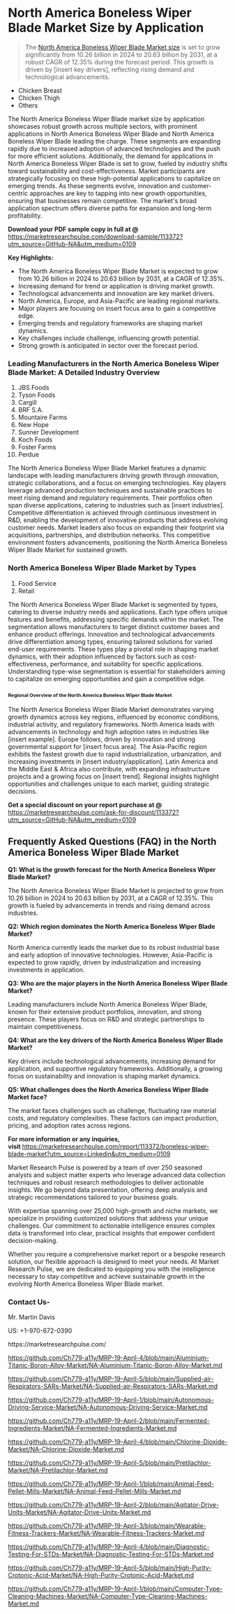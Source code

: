 <h1>North America Boneless Wiper Blade Market&nbsp;Size by Application</h1><blockquote><p>The <a href="https://marketresearchpulse.com/download-sample/113372?utm_source=GitHub-NA&amp;utm_medium=0109">North America Boneless Wiper Blade Market size</a> is set to grow significantly from 10.26 billion in 2024 to 20.63 billion by 2031, at a robust CAGR of 12.35% during the forecast period. This growth is driven by [insert key drivers], reflecting rising demand and technological advancements.</p></blockquote><ul><li>Chicken Breast<li> Chicken Thigh<li> Others</li></ul><p>The North America Boneless Wiper Blade market size by application showcases robust growth across multiple sectors, with prominent applications in North America Boneless Wiper Blade and North America Boneless Wiper Blade leading the charge. These segments are expanding rapidly due to increased adoption of advanced technologies and the push for more efficient solutions. Additionally, the demand for applications in North America Boneless Wiper Blade is set to grow, fueled by industry shifts toward sustainability and cost-effectiveness. Market participants are strategically focusing on these high-potential applications to capitalize on emerging trends. As these segments evolve, innovation and customer-centric approaches are key to tapping into new growth opportunities, ensuring that businesses remain competitive. The market's broad application spectrum offers diverse paths for expansion and long-term profitability.</p><p><strong>Download your PDF sample copy in full at @ </strong><a href="https://marketresearchpulse.com/download-sample/113372?utm_source=GitHub-NA&amp;utm_medium=0109">https://marketresearchpulse.com/download-sample/113372?utm_source=GitHub-NA&amp;utm_medium=0109</a></p><p><strong>Key Highlights: </strong></p><ul><li>The North America Boneless Wiper Blade Market is expected to grow from 10.26 billion in 2024 to 20.63 billion by 2031, at a CAGR of 12.35%.</li><li>Increasing demand for trend or application is driving market growth.</li><li>Technological advancements and innovation are key market drivers.</li><li>North America, Europe, and Asia-Pacific are leading regional markets.</li><li>Major players are focusing on insert focus area to gain a competitive edge.</li><li>Emerging trends and regulatory frameworks are shaping market dynamics.</li><li>Key challenges include challenge, influencing growth potential.</li><li>Strong growth is anticipated in sector over the forecast period.</li></ul><h3>Leading Manufacturers in the North America Boneless Wiper Blade Market: A Detailed Industry Overview</h3><ol><li>JBS Foods</li><li>Tyson Foods</li><li>Cargill</li><li>BRF S.A.</li><li>Mountaire Farms</li><li>New Hope</li><li>Sunner Development</li><li>Koch Foods</li><li>Foster Farms</li><li>Perdue</li></ol><div class="flex max-w-full flex-col flex-grow"><div class="min-h-8 text-message flex w-full flex-col items-end gap-2 whitespace-normal break-words [.text-message+&amp;]:mt-5" dir="auto" data-message-author-role="assistant" data-message-id="fd8432e4-4910-450d-b182-61b7bfb0a01f" data-message-model-slug="gpt-4o"><div class="flex w-full flex-col gap-1 empty:hidden first:pt-[3px]"><div class="markdown prose w-full break-words dark:prose-invert light"><p>The North America Boneless Wiper Blade Market features a dynamic landscape with leading manufacturers driving growth through innovation, strategic collaborations, and a focus on emerging technologies. Key players leverage advanced production techniques and sustainable practices to meet rising demand and regulatory requirements. Their portfolios often span diverse applications, catering to industries such as [insert industries]. Competitive differentiation is achieved through continuous investment in R&amp;D, enabling the development of innovative products that address evolving customer needs. Market leaders also focus on expanding their footprint via acquisitions, partnerships, and distribution networks. This competitive environment fosters advancements, positioning the North America Boneless Wiper Blade Market for sustained growth.</p></div></div></div></div><h3>North America Boneless Wiper Blade Market by Types</h3><ol><li>Food Service<li> Retail</li></ol><div class="flex max-w-full flex-col flex-grow"><div class="min-h-8 text-message flex w-full flex-col items-end gap-2 whitespace-normal break-words [.text-message+&amp;]:mt-5" dir="auto" data-message-author-role="assistant" data-message-id="084470be-0bb7-4664-bddf-5156b4f41249" data-message-model-slug="gpt-4o-mini"><div class="flex w-full flex-col gap-1 empty:hidden first:pt-[3px]"><div class="markdown prose w-full break-words dark:prose-invert light"><p>The North America Boneless Wiper Blade Market is segmented by types, catering to diverse industry needs and applications. Each type offers unique features and benefits, addressing specific demands within the market. The segmentation allows manufacturers to target distinct customer bases and enhance product offerings. Innovation and technological advancements drive differentiation among types, ensuring tailored solutions for varied end-user requirements. These types play a pivotal role in shaping market dynamics, with their adoption influenced by factors such as cost-effectiveness, performance, and suitability for specific applications. Understanding type-wise segmentation is essential for stakeholders aiming to capitalize on emerging opportunities and gain a competitive edge.</p></div></div></div></div><h3><span style="font-size: 11px;">Regional Overview of the North America Boneless Wiper Blade Market</span></h3><div class="flex max-w-full flex-col flex-grow"><div class="min-h-8 text-message flex w-full flex-col items-end gap-2 whitespace-normal break-words [.text-message+&amp;]:mt-5" dir="auto" data-message-author-role="assistant" data-message-id="e9038762-ce64-4e30-91c9-9bd413514231" data-message-model-slug="gpt-4o-mini"><div class="flex w-full flex-col gap-1 empty:hidden first:pt-[3px]"><div class="markdown prose w-full break-words dark:prose-invert light"><p>The North America Boneless Wiper Blade Market demonstrates varying growth dynamics across key regions, influenced by economic conditions, industrial activity, and regulatory frameworks. North America leads with advancements in technology and high adoption rates in industries like [insert example]. Europe follows, driven by innovation and strong governmental support for [insert focus area]. The Asia-Pacific region exhibits the fastest growth due to rapid industrialization, urbanization, and increasing investments in [insert industry/application]. Latin America and the Middle East &amp; Africa also contribute, with expanding infrastructure projects and a growing focus on [insert trend]. Regional insights highlight opportunities and challenges unique to each market, guiding strategic decisions.</p></div></div></div></div><p><strong>Get a special discount on your report purchase at @ </strong><a href="https://marketresearchpulse.com/ask-for-discount/113372?utm_source=GitHub-NA&amp;utm_medium=0109">https://marketresearchpulse.com/ask-for-discount/113372?utm_source=GitHub-NA&amp;utm_medium=0109</a></p><h2>Frequently Asked Questions (FAQ) in the North America Boneless Wiper Blade Market</h2><p><strong>Q1: What is the growth forecast for the North America Boneless Wiper Blade Market?</strong></p><p>The North America Boneless Wiper Blade Market is projected to grow from 10.26 billion in 2024 to 20.63 billion by 2031, at a CAGR of 12.35%. This growth is fueled by advancements in trends and rising demand across industries.</p><p><strong>Q2: Which region dominates the North America Boneless Wiper Blade Market?</strong></p><p>North America currently leads the market due to its robust industrial base and early adoption of innovative technologies. However, Asia-Pacific is expected to grow rapidly, driven by industrialization and increasing investments in application.</p><p><strong>Q3: Who are the major players in the North America Boneless Wiper Blade Market?</strong></p><p>Leading manufacturers include North America Boneless Wiper Blade, known for their extensive product portfolios, innovation, and strong presence. These players focus on R&amp;D and strategic partnerships to maintain competitiveness.</p><p><strong>Q4: What are the key drivers of the North America Boneless Wiper Blade Market?</strong></p><p>Key drivers include technological advancements, increasing demand for application, and supportive regulatory frameworks. Additionally, a growing focus on sustainability and innovation is shaping market dynamics.</p><p><strong>Q5: What challenges does the North America Boneless Wiper Blade Market face?</strong></p><p>The market faces challenges such as challenge, fluctuating raw material costs, and regulatory complexities. These factors can impact production, pricing, and adoption rates across regions.</p><p><strong>For more information or any inquiries, visit&nbsp;</strong><a href="https://marketresearchpulse.com/report/113372/boneless-wiper-blade-market?utm_source=Linkedin&utm_medium=0109">https://marketresearchpulse.com/report/113372/boneless-wiper-blade-market?utm_source=Linkedin&utm_medium=0109</a></p><p>Market Research Pulse is powered by a team of over 250 seasoned analysts and subject matter experts who leverage advanced data collection techniques and robust research methodologies to deliver actionable insights. We go beyond data presentation, offering deep analysis and strategic recommendations tailored to your business goals.</p><p>With expertise spanning over 25,000 high-growth and niche markets, we specialize in providing customized solutions that address your unique challenges. Our commitment to actionable intelligence ensures complex data is transformed into clear, practical insights that empower confident decision-making.</p><p>Whether you require a comprehensive market report or a bespoke research solution, our flexible approach is designed to meet your needs. At Market Research Pulse, we are dedicated to equipping you with the intelligence necessary to stay competitive and achieve sustainable growth in the evolving North America Boneless Wiper Blade market.</p><h3><strong>Contact Us-</strong></h3><p>Mr. Martin Davis</p><p>US: +1-970-672-0390</p><p>https://marketresearchpulse.com/</p><p><a href="https://github.com/Ch779-a11y/MRP-19-April-4/blob/main/Aluminium-Titanic-Boron-Alloy-Market/NA-Aluminium-Titanic-Boron-Alloy-Market.md">https://github.com/Ch779-a11y/MRP-19-April-4/blob/main/Aluminium-Titanic-Boron-Alloy-Market/NA-Aluminium-Titanic-Boron-Alloy-Market.md</a></p><p><a href="https://github.com/Ch779-a11y/MRP-19-April-5/blob/main/Supplied-air-Respirators-SARs-Market/NA-Supplied-air-Respirators-SARs-Market.md">https://github.com/Ch779-a11y/MRP-19-April-5/blob/main/Supplied-air-Respirators-SARs-Market/NA-Supplied-air-Respirators-SARs-Market.md</a></p><p><a href="https://github.com/Ch779-a11y/MRP-19-April-1/blob/main/Autonomous-Driving-Service-Market/NA-Autonomous-Driving-Service-Market.md">https://github.com/Ch779-a11y/MRP-19-April-1/blob/main/Autonomous-Driving-Service-Market/NA-Autonomous-Driving-Service-Market.md</a></p><p><a href="https://github.com/Ch779-a11y/MRP-19-April-2/blob/main/Fermented-Ingredients-Market/NA-Fermented-Ingredients-Market.md">https://github.com/Ch779-a11y/MRP-19-April-2/blob/main/Fermented-Ingredients-Market/NA-Fermented-Ingredients-Market.md</a></p><p><a href="https://github.com/Ch779-a11y/MRP-19-April-4/blob/main/Chlorine-Dioxide-Market/NA-Chlorine-Dioxide-Market.md">https://github.com/Ch779-a11y/MRP-19-April-4/blob/main/Chlorine-Dioxide-Market/NA-Chlorine-Dioxide-Market.md</a></p><p><a href="https://github.com/Ch779-a11y/MRP-19-April-5/blob/main/Pretilachlor-Market/NA-Pretilachlor-Market.md">https://github.com/Ch779-a11y/MRP-19-April-5/blob/main/Pretilachlor-Market/NA-Pretilachlor-Market.md</a></p><p><a href="https://github.com/Ch779-a11y/MRP-19-April-1/blob/main/Animal-Feed-Pellet-Mills-Market/NA-Animal-Feed-Pellet-Mills-Market.md">https://github.com/Ch779-a11y/MRP-19-April-1/blob/main/Animal-Feed-Pellet-Mills-Market/NA-Animal-Feed-Pellet-Mills-Market.md</a></p><p><a href="https://github.com/Ch779-a11y/MRP-19-April-2/blob/main/Agitator-Drive-Units-Market/NA-Agitator-Drive-Units-Market.md">https://github.com/Ch779-a11y/MRP-19-April-2/blob/main/Agitator-Drive-Units-Market/NA-Agitator-Drive-Units-Market.md</a></p><p><a href="https://github.com/Ch779-a11y/MRP-19-April-3/blob/main/Wearable-Fitness-Trackers-Market/NA-Wearable-Fitness-Trackers-Market.md">https://github.com/Ch779-a11y/MRP-19-April-3/blob/main/Wearable-Fitness-Trackers-Market/NA-Wearable-Fitness-Trackers-Market.md</a></p><p><a href="https://github.com/Ch779-a11y/MRP-19-April-4/blob/main/Diagnostic-Testing-For-STDs-Market/NA-Diagnostic-Testing-For-STDs-Market.md">https://github.com/Ch779-a11y/MRP-19-April-4/blob/main/Diagnostic-Testing-For-STDs-Market/NA-Diagnostic-Testing-For-STDs-Market.md</a></p><p><a href="https://github.com/Ch779-a11y/MRP-19-April-5/blob/main/High-Purity-Crotonic-Acid-Market/NA-High-Purity-Crotonic-Acid-Market.md">https://github.com/Ch779-a11y/MRP-19-April-5/blob/main/High-Purity-Crotonic-Acid-Market/NA-High-Purity-Crotonic-Acid-Market.md</a></p><p><a href="https://github.com/Ch779-a11y/MRP-19-April-1/blob/main/Computer-Type-Cleaning-Machines-Market/NA-Computer-Type-Cleaning-Machines-Market.md">https://github.com/Ch779-a11y/MRP-19-April-1/blob/main/Computer-Type-Cleaning-Machines-Market/NA-Computer-Type-Cleaning-Machines-Market.md</a></p>
